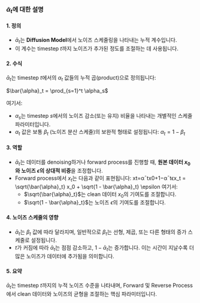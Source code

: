 ### $\bar{\alpha}_t$에 대한 설명

#### 1. 정의

- $\bar{\alpha}_t$는 **Diffusion Model**에서 노이즈 스케줄링을 나타내는 누적 계수입니다.
- 이 계수는 timestep $t$까지 노이즈가 추가된 정도를 조절하는 데 사용됩니다.

#### 2. 수식

$\bar{\alpha}_t$는 timestep $t$에서의 $\alpha_t$ 값들의 누적 곱(product)으로 정의됩니다:

$\bar{\alpha}_t = \prod_{s=1}^t \alpha_s$

여기서:

- $\alpha_s$는 timestep $s$에서의 노이즈 감소(또는 유지) 비율을 나타내는 개별적인 스케줄 파라미터입니다.
- $\alpha_t$ 값은 보통 $\beta_t$ (노이즈 분산 스케줄)의 보완적 형태로 설정됩니다: $\alpha_t = 1 - \beta_t$

#### 3. 역할

- $\bar{\alpha}_t$는 데이터를 denoising하거나 forward process를 진행할 때, **원본 데이터 $x_0$와 노이즈 $\epsilon$의 상대적 비중**을 조정합니다.
- Forward process에서 $x_t$는 다음과 같이 표현됩니다: xt=αˉtx0+1−αˉtϵx_t = \sqrt{\bar{\alpha}_t} x_0 + \sqrt{1 - \bar{\alpha}_t} \epsilon 여기서:
    - $\sqrt{\bar{\alpha}_t}$는 clean 데이터 $x_0$의 기여도를 조절합니다.
    - $\sqrt{1 - \bar{\alpha}_t}$는 노이즈 $\epsilon$의 기여도를 조절합니다.

#### 4. 노이즈 스케줄의 영향

- $\bar{\alpha}_t$는 $\beta_t$ 값에 따라 달라지며, 일반적으로 $\beta_t$는 선형, 제곱, 또는 다른 형태의 증가 스케줄로 설정됩니다.
- $t$가 커짐에 따라 $\bar{\alpha}_t$는 점점 감소하고, $1 - \bar{\alpha}_t$는 증가합니다. 이는 시간이 지날수록 더 많은 노이즈가 데이터에 추가됨을 의미합니다.

#### 5. 요약

$\bar{\alpha}_t$는 timestep $t$까지의 누적 노이즈 수준을 나타내며, Forward 및 Reverse Process에서 clean 데이터와 노이즈의 균형을 조절하는 핵심 파라미터입니다.